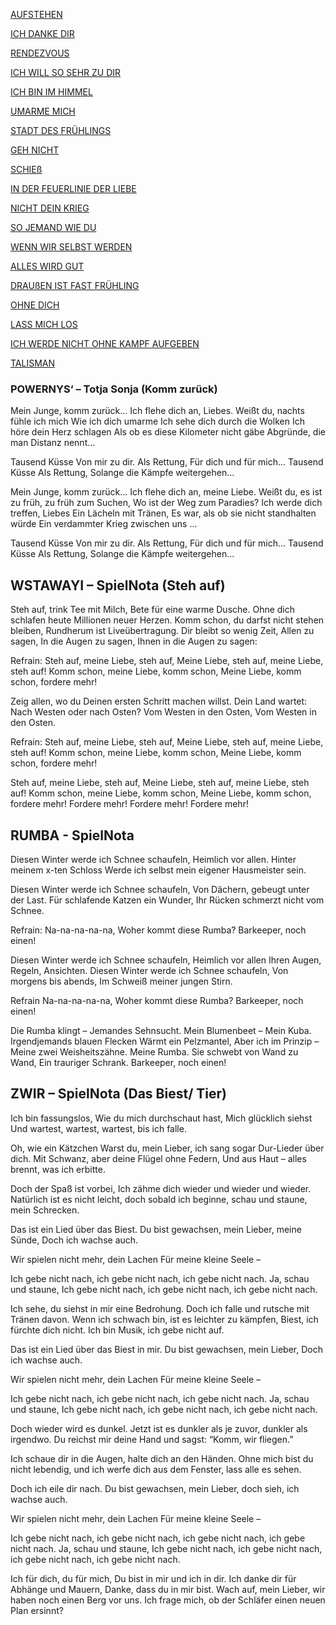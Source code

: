 [AUFSTEHEN](#aufstehen)

[ICH DANKE DIR](#ich-danke-dir)

[RENDEZVOUS](#rendezvous)

[ICH WILL SO SEHR ZU DIR](#ich-will-so-sehr-zu-dir)

[ICH BIN IM HIMMEL](#ich-bin-im-himmel)

[UMARME MICH](#umarme-mich)

[STADT DES FRÜHLINGS](#stadt-des-frühlings)

[GEH NICHT](#geh-nicht)

[SCHIEß](#schieß)

[IN DER FEUERLINIE DER LIEBE](#in-der-feuerlinie-der-liebe)

[NICHT DEIN KRIEG](#nicht-dein-krieg)

[SO JEMAND WIE DU](#so-jemand-wie-du)

[WENN WIR SELBST WERDEN](#wenn-wir-selbst-werden)

[ALLES WIRD GUT](#alles-wird-gut)

[DRAUßEN IST FAST FRÜHLING](#draußen-ist-fast-frühling)

[OHNE DICH](#ohne-dich)

[LASS MICH LOS](#lass-mich-los)

[ICH WERDE NICHT OHNE KAMPF AUFGEBEN](#ich-werde-nicht-ohne-kampf-aufgeben)

[TALISMAN](#talisman)

### POWERNYS‘ – Totja Sonja (Komm zurück)
Mein Junge, komm zurück...
Ich flehe dich an, Liebes.
Weißt du, nachts fühle ich mich
Wie ich dich umarme
Ich sehe dich durch die Wolken
Ich höre dein Herz schlagen
Als ob es diese Kilometer nicht gäbe
Abgründe, die man Distanz nennt...
   
Tausend Küsse
Von mir zu dir. 
Als Rettung,
Für dich und für mich...
Tausend Küsse
Als Rettung,
Solange die Kämpfe weitergehen...
 
Mein Junge, komm zurück...
Ich flehe dich an, meine Liebe.
Weißt du, es ist zu früh, zu früh zum Suchen,
Wo ist der Weg zum Paradies?
Ich werde dich treffen, Liebes
Ein Lächeln mit Tränen,
Es war, als ob sie nicht standhalten würde
Ein verdammter Krieg zwischen uns ...
 
Tausend Küsse
Von mir zu dir. 
Als Rettung,
Für dich und für mich...
Tausend Küsse
Als Rettung,
Solange die Kämpfe weitergehen...


## WSTAWAYI – SpielNota (Steh auf)
Steh auf, trink Tee mit Milch,
Bete für eine warme Dusche.
Ohne dich schlafen heute
Millionen neuer Herzen.
Komm schon, du darfst nicht stehen bleiben,
Rundherum ist Liveübertragung.
Dir bleibt so wenig Zeit,
Allen zu sagen,
In die Augen zu sagen,
Ihnen in die Augen zu sagen:
 
Refrain:
Steh auf, meine Liebe, steh auf,
Meine Liebe, steh auf, meine Liebe, steh auf!
Komm schon, meine Liebe, komm schon,
Meine Liebe, komm schon, fordere mehr!
 
Zeig allen, wo du
Deinen ersten Schritt machen willst.
Dein Land wartet:
Nach Westen oder nach Osten?
Vom Westen in den Osten,
Vom Westen in den Osten.
 
Refrain:
Steh auf, meine Liebe, steh auf,
Meine Liebe, steh auf, meine Liebe, steh auf!
Komm schon, meine Liebe, komm schon,
Meine Liebe, komm schon, fordere mehr!
 
Steh auf, meine Liebe, steh auf,
Meine Liebe, steh auf, meine Liebe, steh auf!
Komm schon, meine Liebe, komm schon,
Meine Liebe, komm schon, fordere mehr!
Fordere mehr!
Fordere mehr!
Fordere mehr!
 
## RUMBA - SpielNota
Diesen Winter werde ich Schnee schaufeln,
Heimlich vor allen.
Hinter meinem x-ten Schloss
Werde ich selbst mein eigener Hausmeister sein.
 
Diesen Winter werde ich Schnee schaufeln,
Von Dächern, gebeugt unter der Last.
Für schlafende Katzen ein Wunder,
Ihr Rücken schmerzt nicht vom Schnee.
 
Refrain:
Na-na-na-na-na,
Woher kommt diese Rumba?
Barkeeper, noch einen!
 
Diesen Winter werde ich Schnee schaufeln,
Heimlich vor allen
Ihren
Augen, Regeln, Ansichten.
Diesen Winter werde ich Schnee schaufeln,
Von morgens bis abends,
Im Schweiß meiner jungen Stirn.
 
Refrain
Na-na-na-na-na,
Woher kommt diese Rumba?
Barkeeper, noch einen!
 
Die Rumba klingt –
Jemandes Sehnsucht.
Mein Blumenbeet –
Mein Kuba.
Irgendjemands blauen Flecken
Wärmt ein Pelzmantel,
Aber ich im Prinzip –
Meine zwei Weisheitszähne.
Meine Rumba.
Sie schwebt von Wand zu Wand,
Ein trauriger Schrank.
Barkeeper, noch einen!
 
## ZWIR – SpielNota (Das Biest/ Tier)
 
Ich bin fassungslos,
Wie du mich durchschaut hast,
Mich glücklich siehst
Und wartest, wartest, wartest, bis ich falle.
 
Oh, wie ein Kätzchen
Warst du, mein Lieber, ich sang sogar Dur-Lieder über dich.
Mit Schwanz, aber deine Flügel ohne Federn,
Und aus Haut – alles brennt, was ich erbitte.
 
Doch der Spaß ist vorbei,
Ich zähme dich wieder und wieder und wieder.
Natürlich ist es nicht leicht, doch sobald ich beginne, schau und staune, mein Schrecken.
 
Das ist ein Lied über das Biest.
Du bist gewachsen, mein Lieber, meine Sünde,
Doch ich wachse auch.
 
Wir spielen nicht mehr, dein Lachen
Für meine kleine Seele –
 
Ich gebe nicht nach, ich gebe nicht nach, ich gebe nicht nach.
Ja, schau und staune,
Ich gebe nicht nach, ich gebe nicht nach, ich gebe nicht nach.
 
Ich sehe, du siehst in mir eine Bedrohung.
Doch ich falle und rutsche mit Tränen davon.
Wenn ich schwach bin, ist es leichter zu kämpfen,
Biest, ich fürchte dich nicht.
Ich bin Musik, ich gebe nicht auf.
 
Das ist ein Lied über das Biest in mir.
Du bist gewachsen, mein Lieber,
Doch ich wachse auch.
 
Wir spielen nicht mehr, dein Lachen
Für meine kleine Seele –
 
Ich gebe nicht nach, ich gebe nicht nach, ich gebe nicht nach.
Ja, schau und staune,
Ich gebe nicht nach, ich gebe nicht nach, ich gebe nicht nach.
 
Doch wieder wird es dunkel.
Jetzt ist es dunkler als je zuvor, dunkler als irgendwo.
Du reichst mir deine Hand und sagst: “Komm, wir fliegen.”
 
Ich schaue dir in die Augen, halte dich an den Händen.
Ohne mich bist du nicht lebendig, und ich werfe dich aus dem Fenster, lass alle es sehen.
 
Doch ich eile dir nach.
Du bist gewachsen, mein Lieber, doch sieh, ich wachse auch.
 
Wir spielen nicht mehr, dein Lachen
Für meine kleine Seele –
 
Ich gebe nicht nach, ich gebe nicht nach, ich gebe nicht nach, ich gebe nicht nach.
Ja, schau und staune,
Ich gebe nicht nach, ich gebe nicht nach, ich gebe nicht nach, ich gebe nicht nach.
 
Ich für dich, du für mich,
Du bist in mir und ich in dir.
Ich danke dir für Abhänge und Mauern,
Danke, dass du in mir bist.
Wach auf, mein Lieber, wir haben noch einen Berg vor uns.
Ich frage mich, ob der Schläfer einen neuen Plan ersinnt?

